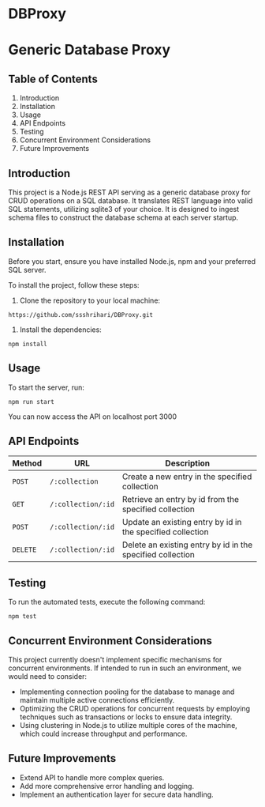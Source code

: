 # DBProxy
Generic Database Proxy
======================

Table of Contents
-----------------

1.  Introduction
2.  Installation
3.  Usage
4.  API Endpoints
5.  Testing
6.  Concurrent Environment Considerations
7.  Future Improvements

Introduction
------------

This project is a Node.js REST API serving as a generic database proxy for CRUD operations on a SQL database. It translates REST language into valid SQL statements, utilizing sqlite3 of your choice. It is designed to ingest schema files to construct the database schema at each server startup.

Installation
------------

Before you start, ensure you have installed Node.js, npm and your preferred SQL server.

To install the project, follow these steps:

1.  Clone the repository to your local machine:


`https://github.com/ssshrihari/DBProxy.git`


1.  Install the dependencies:


`npm install`

Usage
-----

To start the server, run:

`npm run start`

You can now access the API on localhost port 3000


API Endpoints
-------------

| Method | URL | Description |
| --- | --- | --- |
| `POST` | `/:collection` | Create a new entry in the specified collection |
| `GET` | `/:collection/:id` | Retrieve an entry by id from the specified collection |
| `POST` | `/:collection/:id` | Update an existing entry by id in the specified collection |
| `DELETE` | `/:collection/:id` | Delete an existing entry by id in the specified collection |

Testing
-------

To run the automated tests, execute the following command:


`npm test`

Concurrent Environment Considerations
-------------------------------------

This project currently doesn't implement specific mechanisms for concurrent environments. If intended to run in such an environment, we would need to consider:

-   Implementing connection pooling for the database to manage and maintain multiple active connections efficiently.
-   Optimizing the CRUD operations for concurrent requests by employing techniques such as transactions or locks to ensure data integrity.
-   Using clustering in Node.js to utilize multiple cores of the machine, which could increase throughput and performance.

Future Improvements
-------------------

-   Extend API to handle more complex queries.
-   Add more comprehensive error handling and logging.
-   Implement an authentication layer for secure data handling.

